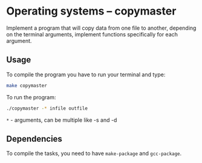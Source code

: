 # Operating systems – сopymaster

Implement a program that will copy data from one file to another, depending on the terminal arguments, implement functions specifically for each argument.

## Usage

To compile the program you have to run your terminal and type:

  ```bash
  make copymaster
  ```

To run the program:

  ```bash
  ./copymaster -* infile outfile
  ```
  `*` - arguments, can be multiple like -s and -d

## Dependencies

To compile the tasks, you need to have `make-package` and `gcc-package`.
